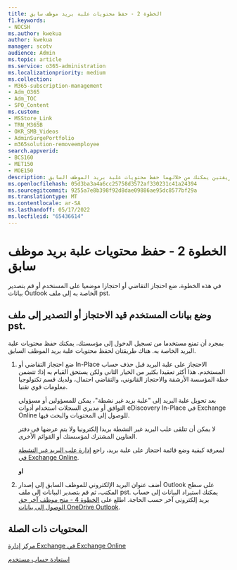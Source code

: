 ```yaml
---
title: الخطوة 2 - حفظ محتويات علبة بريد موظف سابق
f1.keywords:
- NOCSH
ms.author: kwekua
author: kwekua
manager: scotv
audience: Admin
ms.topic: article
ms.service: o365-administration
ms.localizationpriority: medium
ms.collection:
- M365-subscription-management
- Adm_O365
- Adm_TOC
- SPO_Content
ms.custom:
- MSStore_Link
- TRN_M365B
- OKR_SMB_Videos
- AdminSurgePortfolio
- m365solution-removeemployee
search.appverid:
- BCS160
- MET150
- MOE150
description: بمجرد منع المستخدم من تسجيل الدخول إلى مؤسستك، تعرف على طريقتين يمكنك من خلالهما حفظ محتويات علبة بريد الموظف السابق.
ms.openlocfilehash: 05d3ba3a4a6cc25758d3572af330231c41a24394
ms.sourcegitcommit: 9255a7e8b398f92d8dae09886ae95dc8577bf29a
ms.translationtype: MT
ms.contentlocale: ar-SA
ms.lasthandoff: 05/17/2022
ms.locfileid: "65436614"
---
```

# <a name="step-2---save-the-contents-of-a-former-employees-mailbox"></a>الخطوة 2 - حفظ محتويات علبة بريد موظف سابق

في هذه الخطوة، ضع احتجاز التقاضي أو احتجازا موضعيا على المستخدم أو قم بتصدير بيانات Outlook الخاصة به إلى ملف pst.

## <a name="place-hold-or-export-users-data-to-a-pst-file"></a>وضع بيانات المستخدم قيد الاحتجاز أو التصدير إلى ملف pst.

بمجرد أن تمنع مستخدما من تسجيل الدخول إلى مؤسستك، يمكنك حفظ محتويات علبة البريد الخاصة به. هناك طريقتان لحفظ محتويات علبة بريد الموظف السابق.
  
1. ضع احتجاز التقاضي أو In-Place الاحتجاز على علبة البريد قبل حذف حساب المستخدم. هذا أكثر تعقيدا بكثير من الخيار الثاني ولكن يستحق القيام به إذا: تتضمن خطة المؤسسة الأرشفة والاحتجاز القانوني، والتقاضي احتمال، ولديك قسم تكنولوجيا معلومات قوي تقنيا.

    بعد تحويل علبة البريد إلى "علبة بريد غير نشطة"، يمكن للمسؤولين أو مسؤولي التوافق أو مديري السجلات استخدام أدوات eDiscovery In-Place في Exchange Online للوصول إلى المحتويات والبحث فيها.

    لا يمكن أن تتلقى علب البريد غير النشطة بريدا إلكترونيا ولا يتم عرضها في دفتر العناوين المشترك لمؤسستك أو القوائم الأخرى.

    لمعرفة كيفية وضع قائمة احتجاز على علبة بريد، راجع [إدارة علب البريد غير النشطة في Exchange Online](../../compliance/create-and-manage-inactive-mailboxes.md).

    **او**

2. أضف عنوان البريد الإلكتروني للموظف السابق إلى إصدار Outlook على سطح المكتب، ثم قم بتصدير البيانات إلى ملف pst. يمكنك استيراد البيانات إلى حساب بريد إلكتروني آخر حسب الحاجة. اطلع على [الخطوة 4 - منح موظف آخر حق الوصول إلى بيانات OneDrive Outlook](remove-former-employee-step-4.md).

## <a name="related-content"></a>المحتويات ذات الصلة

[مركز إدارة Exchange في Exchange Online](/exchange/exchange-admin-center)

[استعادة حساب مستخدم](restore-user.md)
